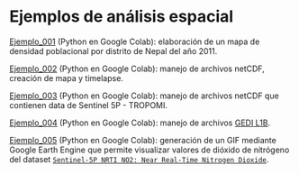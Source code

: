 # Ejemplos de análisis espacial

[Ejemplo_001](https://github.com/ErikSeras/usos_r_python/blob/main/analisis_espacial/001_densidad_poblacional.ipynb) (Python en Google Colab): elaboración de un mapa de densidad poblacional por distrito de Nepal del año 2011.

[Ejemplo_002](https://github.com/ErikSeras/usos_r_python/blob/main/analisis_espacial/002_manejar_netCDF.ipynb) (Python en Google Colab): manejo de archivos netCDF, creación de mapa y timelapse.

[Ejemplo_003](https://github.com/ErikSeras/usos_r_python/blob/main/analisis_espacial/003_sentinel_5p_tropomi.ipynb) (Python en Google Colab): manejo de archivos netCDF que contienen data de Sentinel 5P - TROPOMI.

[Ejemplo_004](https://github.com/ErikSeras/usos_r_python/blob/main/analisis_espacial/004_manejo_GEDI_L1B.ipynb) (Python en Google Colab): manejo de archivos [GEDI L1B](https://lpdaac.usgs.gov/products/gedi01_bv001/).

[Ejemplo_005](https://github.com/ErikSeras/usos_r_python/blob/main/analisis_espacial/005_generar_gif_no2.ipynb) (Python en Google Colab): generación de un GIF mediante Google Earth Engine que permite visualizar valores de dióxido de nitrógeno del dataset [`Sentinel-5P NRTI NO2: Near Real-Time Nitrogen Dioxide`](https://developers.google.com/earth-engine/datasets/catalog/COPERNICUS_S5P_NRTI_L3_NO2).
